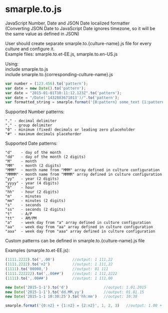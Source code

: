 # smarple.to.js

JavaScript Number, Date and JSON Date localized formatter  
(Converting JSON Date to JavaScript Date ignores timezone, so it will be the same value as defined in JSON)

User should create separate smarple.to.{culture-name}.js file for every culture and configure it.  
Example files: smarple.to.et-EE.js, smarple.to.en-US.js

Using:  
include smarple.to.js  
include smarple.to.{corresponding-culture-name}.js
```js
var number = (123.456).to('pattern');  
var date = new Date().to('pattern');
var date = "2015-01-01T10:11:12.123Z".to('pattern');
var date = "/Date('1432883671013')/".to('pattern');
var formatted_string = smarple.format('{0:pattern} some_text {1:pattern} {2:pattern}', var0, var1, var2)
```

Supported Number patterns:
```
"." - decimal delimiter  
"," - group delimiter  
"0" - minimum (fixed) decimals or leading zero placeholder  
"#" - maximum decimals placehorder
```

Supported Date patterns:
```
"d"    - day of the month  
"dd"   - day of the month (2 digits)  
"M"    - month  
"MM"   - month (2 digits)  
"MMM"  - month name from "MMM" array defined in culture configuration  
"MMMM" - month name from "MMMM" array defined in culture configuration  
"yy"   - year (2 digits)  
"yyyy" - year (4 digits)  
"h"    - hour  
"hh"   - hour (2 digits)  
"m"    - minutes  
"mm"   - minutes (2 digits)  
"s"    - seconds  
"ss"   - seconds (2 digits)  
"t"    - A/P  
"tt"   - AM/PM  
"a"    - week day from "a" array defined in culture configuration  
"aa"   - week day from "aa" array defined in culture configuration  
"aaa"  - week day from "aaa" array defined in culture configuration  
```

Custom patterns can be defined in smarple.to.{culture-name}.js file

Examples (smarple.to.et-EE.js):
```js
(1111.2222).to(',.00')        //output: 1 111,22  
(1111.2222).to('n2')          //output: 1 111,22  
(1111).to('00000,')           //output: 01 111  
(1111.222222).to(',.00##')    //output: 1 111,2222  
(1111).to(',.00##')           //output: 1 111,00

new Date('2015-1-1').to('d')                //output: 1.01.2015  
new Date('2015-1-1').to('dd.MM.yy')         //output: 01.01.15  
new Date('2015-1-1 10:30:25').to('hh:mm')   //output: 10:30

smarple.format('{0:n2} + {1:n2} = {2:n2}', 1, 2, 3)   //output: 1.00 + 2.00 = 3.00
```
